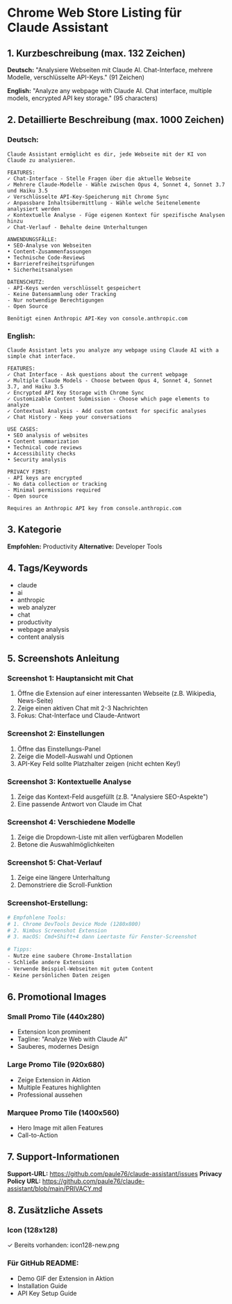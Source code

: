 # Chrome Web Store Listing für Claude Assistant

## 1. Kurzbeschreibung (max. 132 Zeichen)
**Deutsch:** "Analysiere Webseiten mit Claude AI. Chat-Interface, mehrere Modelle, verschlüsselte API-Keys."
(91 Zeichen)

**English:** "Analyze any webpage with Claude AI. Chat interface, multiple models, encrypted API key storage."
(95 characters)

## 2. Detaillierte Beschreibung (max. 1000 Zeichen)

### Deutsch:
```
Claude Assistant ermöglicht es dir, jede Webseite mit der KI von Claude zu analysieren. 

FEATURES:
✓ Chat-Interface - Stelle Fragen über die aktuelle Webseite
✓ Mehrere Claude-Modelle - Wähle zwischen Opus 4, Sonnet 4, Sonnet 3.7 und Haiku 3.5
✓ Verschlüsselte API-Key-Speicherung mit Chrome Sync
✓ Anpassbare Inhaltsübermittlung - Wähle welche Seitenelemente analysiert werden
✓ Kontextuelle Analyse - Füge eigenen Kontext für spezifische Analysen hinzu
✓ Chat-Verlauf - Behalte deine Unterhaltungen

ANWENDUNGSFÄLLE:
• SEO-Analyse von Webseiten
• Content-Zusammenfassungen
• Technische Code-Reviews
• Barrierefreiheitsprüfungen
• Sicherheitsanalysen

DATENSCHUTZ:
- API-Keys werden verschlüsselt gespeichert
- Keine Datensammlung oder Tracking
- Nur notwendige Berechtigungen
- Open Source

Benötigt einen Anthropic API-Key von console.anthropic.com
```

### English:
```
Claude Assistant lets you analyze any webpage using Claude AI with a simple chat interface.

FEATURES:
✓ Chat Interface - Ask questions about the current webpage
✓ Multiple Claude Models - Choose between Opus 4, Sonnet 4, Sonnet 3.7, and Haiku 3.5
✓ Encrypted API Key Storage with Chrome Sync
✓ Customizable Content Submission - Choose which page elements to analyze
✓ Contextual Analysis - Add custom context for specific analyses
✓ Chat History - Keep your conversations

USE CASES:
• SEO analysis of websites
• Content summarization
• Technical code reviews
• Accessibility checks
• Security analysis

PRIVACY FIRST:
- API keys are encrypted
- No data collection or tracking
- Minimal permissions required
- Open source

Requires an Anthropic API key from console.anthropic.com
```

## 3. Kategorie
**Empfohlen:** Productivity
**Alternative:** Developer Tools

## 4. Tags/Keywords
- claude
- ai
- anthropic
- web analyzer
- chat
- productivity
- webpage analysis
- content analysis

## 5. Screenshots Anleitung

### Screenshot 1: Hauptansicht mit Chat
1. Öffne die Extension auf einer interessanten Webseite (z.B. Wikipedia, News-Seite)
2. Zeige einen aktiven Chat mit 2-3 Nachrichten
3. Fokus: Chat-Interface und Claude-Antwort

### Screenshot 2: Einstellungen
1. Öffne das Einstellungs-Panel
2. Zeige die Modell-Auswahl und Optionen
3. API-Key Feld sollte Platzhalter zeigen (nicht echten Key!)

### Screenshot 3: Kontextuelle Analyse
1. Zeige das Kontext-Feld ausgefüllt (z.B. "Analysiere SEO-Aspekte")
2. Eine passende Antwort von Claude im Chat

### Screenshot 4: Verschiedene Modelle
1. Zeige die Dropdown-Liste mit allen verfügbaren Modellen
2. Betone die Auswahlmöglichkeiten

### Screenshot 5: Chat-Verlauf
1. Zeige eine längere Unterhaltung
2. Demonstriere die Scroll-Funktion

### Screenshot-Erstellung:
```bash
# Empfohlene Tools:
# 1. Chrome DevTools Device Mode (1280x800)
# 2. Nimbus Screenshot Extension
# 3. macOS: Cmd+Shift+4 dann Leertaste für Fenster-Screenshot

# Tipps:
- Nutze eine saubere Chrome-Installation
- Schließe andere Extensions
- Verwende Beispiel-Webseiten mit gutem Content
- Keine persönlichen Daten zeigen
```

## 6. Promotional Images

### Small Promo Tile (440x280)
- Extension Icon prominent
- Tagline: "Analyze Web with Claude AI"
- Sauberes, modernes Design

### Large Promo Tile (920x680)
- Zeige Extension in Aktion
- Multiple Features highlighten
- Professional aussehen

### Marquee Promo Tile (1400x560)
- Hero Image mit allen Features
- Call-to-Action

## 7. Support-Informationen

**Support-URL:** https://github.com/paule76/claude-assistant/issues
**Privacy Policy URL:** https://github.com/paule76/claude-assistant/blob/main/PRIVACY.md

## 8. Zusätzliche Assets

### Icon (128x128)
✓ Bereits vorhanden: icon128-new.png

### Für GitHub README:
- Demo GIF der Extension in Aktion
- Installation Guide
- API Key Setup Guide